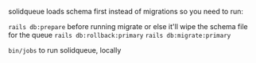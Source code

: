 solidqueue loads schema first instead of migrations so you need to run:

`rails db:prepare` before running migrate or else it'll wipe the schema file for the queue
`rails db:rollback:primary`
`rails db:migrate:primary`

`bin/jobs` to run solidqueue, locally
